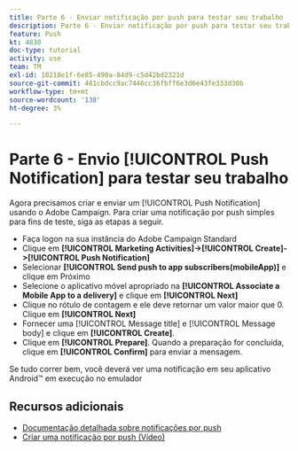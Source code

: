 ```yaml
---
title: Parte 6 - Enviar notificação por push para testar seu trabalho
description: Parte 6 - Enviar notificação por push para testar seu trabalho
feature: Push
kt: 4830
doc-type: tutorial
activity: use
team: TM
exl-id: 10218e1f-6e85-490a-84d9-c5d42bd2321d
source-git-commit: 481cbdcc9ac7446cc36fbff6e3d6e43fe333d30b
workflow-type: tm+mt
source-wordcount: '138'
ht-degree: 3%

---
```


# Parte 6 - Envio [!UICONTROL Push Notification] para testar seu trabalho

Agora precisamos criar e enviar um [!UICONTROL Push Notification] usando o Adobe Campaign. Para criar uma notificação por push simples para fins de teste, siga as etapas a seguir.

* Faça logon na sua instância do Adobe Campaign Standard
* Clique em **[!UICONTROL Marketing Activities]->[!UICONTROL Create]->[!UICONTROL Push Notification]**
* Selecionar **[!UICONTROL Send push to app subscribers(mobileApp)]** e clique em Próximo
* Selecione o aplicativo móvel apropriado na **[!UICONTROL Associate a Mobile App to a delivery]** e clique em **[!UICONTROL Next]**
* Clique no rótulo de contagem e ele deve retornar um valor maior que 0. Clique em **[!UICONTROL Next]**
* Fornecer uma [!UICONTROL Message title] e [!UICONTROL Message body] e clique em **[!UICONTROL Create]**.
* Clique em **[!UICONTROL Prepare]**. Quando a preparação for concluída, clique em **[!UICONTROL Confirm]** para enviar a mensagem.

Se tudo correr bem, você deverá ver uma notificação em seu aplicativo Android™ em execução no emulador

## Recursos adicionais

* [Documentação detalhada sobre notificações por push](https://experienceleague.adobe.com/docs/campaign-standard/using/communication-channels/push-notifications/about-push-notifications.html?lang=en)
* [Criar uma notificação por push (Vídeo)](/help/communication-channels/mobile/push-notifications/creating-a-push-notification.md)
